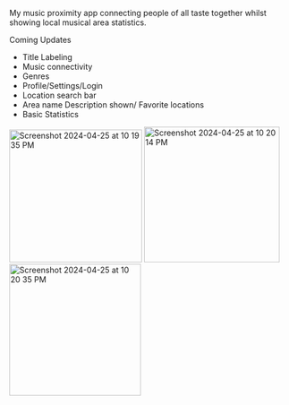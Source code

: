 My music proximity app connecting people of all taste together whilst showing local musical area statistics.

Coming Updates
- Title Labeling
- Music connectivity
- Genres
- Profile/Settings/Login
- Location search bar
- Area name Description shown/ Favorite locations
- Basic Statistics
<img width="237" alt="Screenshot 2024-04-25 at 10 19 35 PM" src="https://github.com/EliCarbine/MSCLI/assets/114750633/ef3e258f-b43f-4318-8587-2ce3076de9a8">
<img width="242" alt="Screenshot 2024-04-25 at 10 20 14 PM" src="https://github.com/EliCarbine/MSCLI/assets/114750633/b83c6a03-3fc6-4bcd-ab3c-8a5f974dbb43">
<img width="235" alt="Screenshot 2024-04-25 at 10 20 35 PM" src="https://github.com/EliCarbine/MSCLI/assets/114750633/ccf543ad-cdc3-4616-921a-014d30c03e4c">
